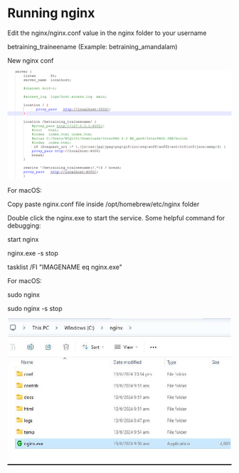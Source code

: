 # Running nginx





Edit the nginx/nginx.conf value in the nginx folder to your username

betraining_traineename (Example: betraining_amandalam)



New nginx conf





![Image Description](./images/image_154.png)



For macOS:

Copy paste nginx.conf file inside /opt/homebrew/etc/nginx folder



Double click the nginx.exe to start the service. Some helpful command for debugging:

start nginx

nginx.exe -s stop

tasklist /FI "IMAGENAME eq nginx.exe"



For macOS:

sudo nginx

sudo nginx -s stop





![Image Description](./images/image_155.png)

